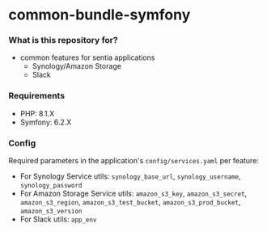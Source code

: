 # common-bundle-symfony

### What is this repository for? ###
- common features for sentia applications
    - Synology/Amazon Storage
    - Slack

### Requirements ###
- PHP: 8.1.X
- Symfony: 6.2.X

### Config ###
Required parameters in the application's `config/services.yaml` per feature:
- For Synology Service utils: `synology_base_url`, `synology_username`, `synology_password`
- For Amazon Storage Service utils: `amazon_s3_key`, `amazon_s3_secret`, `amazon_s3_region`, `amazon_s3_test_bucket`, `amazon_s3_prod_bucket`, `amazon_s3_version`
- For Slack utils: `app_env`

    